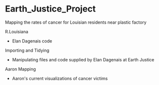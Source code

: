 # Earth_Justice_Project


Mapping the rates of cancer for Louisian residents near plastic factory

R.Louisiana

  - Elan Dagenais code
  
Importing and Tidying 

  - Manipulating files and code supplied by Elan Dagenais at Earth Justice
  
Aaron Mapping

  - Aaron's current visualizations of cancer victims
